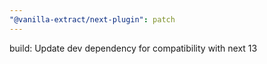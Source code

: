 ```yaml
---
"@vanilla-extract/next-plugin": patch
---
```


build: Update dev dependency for compatibility with next 13
